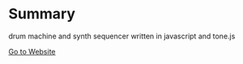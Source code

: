# Summary
drum machine and synth sequencer written in javascript and tone.js

[Go to Website](https://epic-darwin-a323a3.netlify.com/pages/makemusic.html)